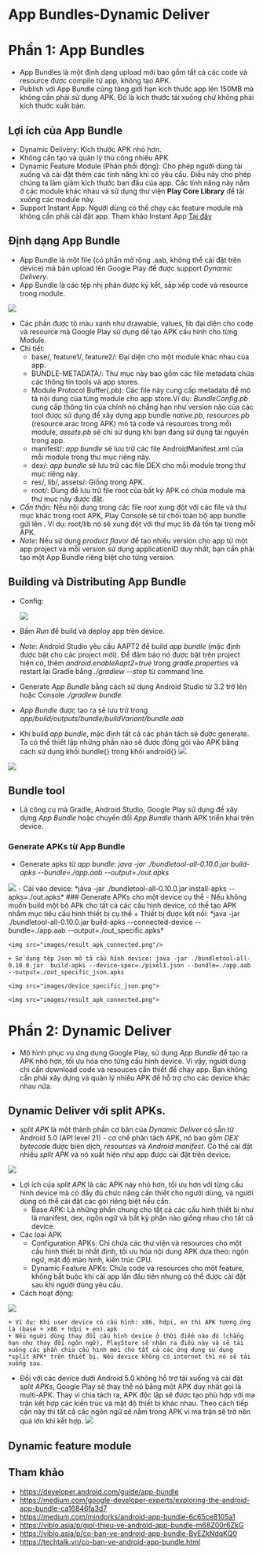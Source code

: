 # App Bundles-Dynamic Deliver
# Phần 1: App Bundles
- App Bundles là một định dạng upload mới bao gồm tất cả các code và resource được compile từ app, không tạo APK.
- Publish với App Bundle cũng tăng giới hạn kích thước app lên 150MB mà không cần phải sử dụng APK. Đó là kích thước tải xuống chứ không phải kích thước xuất bản.
## Lợi ích của App Bundle
- Dynamic Delivery: Kích thước APK nhỏ hơn.
- Không cần tạo và quản lý thủ công nhiều APK
- Dynamic Feature Module (Phân phối động): Cho phép người dùng tải xuống và cài đặt thêm các tính năng khi có yêu cầu. Điều này cho phép chúng ta làm giảm kích thước ban đầu của app. Các tính năng này nằm ở các module khác nhau và sử dụng thư viện <b>Play Core Library</b> để tải xuống các module này.
- Support Instant App: Người dùng có thể chạy các feature module mà không cần phải cài đặt app. Tham khảo Instant App 
  <a href="https://viblo.asia/p/android-instant-app-buoc-dot-pha-cho-trai-nghiem-nguoi-dung-XL6lAA0mlek">Tại đây</a>

## Định dạng App Bundle
- App Bundle là một file (có phần mở rộng .aab, không thể cài đặt trên device) mà bản upload lên Google Play để được support *Dynamic Delivery*.
- App Bundle là các tệp nhị phân được ký kết, sắp xếp code và resource trong module.

<img src="images/app_bundle_format.xml">

- Các phần được tô màu xanh như drawable, values, lib đại diện cho code và resource mà Google Play sử dụng để tạo APK cấu hình cho từng Module.
- Chi tiết:
	+ base/, feature1/, feature2/: Đại diện cho một module khác nhau của app.
  	+ BUNDLE-METADATA/: Thư mục này bao gồm các file metadata chứa các thông tin tools và app stores.
  	+ Module Protocol Buffer(.pb): Các file này cung cấp metadata để mô tả nội dung của từng module cho app store.Ví dụ: *BundleConfig.pb* cung cấp thông tin của chính nó chẳng hạn như version nào của các tool được sử dụng để xây dựng app bundle *native.pb*, *resources.pb* (resource.arac trong APK) mô tả code và resources trong mỗi module, *assets.pb* sẽ chỉ sử dụng khi bạn đang sử dụng tài nguyên trong app.
  	+ manifest/: *app bundle* sẽ lưu trữ các file AndroidManifest.xml của mỗi module trong thư mục riêng này.
  	+ dex/: *app bundle* sẽ lưu trữ các file DEX cho mỗi module trong thư mục riêng này.
  	+ res/, lib/, assets/: Giống trong APK.
  	+ root/: Dùng để lưu trữ file root của bất kỳ APK có chứa module mà thư mục này được đặt.
- *Cẩn thận*: Nếu nội dung trong các file *root* xung đột với các file và thư mục khác trong root APK, Play Console sẽ từ chối toàn bộ app bundle gửi lên . Ví dụ: root/lib nó sẽ xung đột với thư mục lib đã tồn tại trong mỗi APK.
- *Note*: Nếu sử dụng *product flavor* để tạo nhiều version cho app từ một app project và mỗi version sử dụng applicationID duy nhất, bạn cần phải tạo một App Bundle riêng biệt cho từng version.

## Building và Distributing App Bundle
- Config:

	<img src="images/config_deploy_app_bundle.png">

- Bấm *Run* để build và deploy app trên device. 
- *Note*: Android Studio yêu cầu AAPT2 để build *app bundle* (mặc định được bật cho các project mới). Để đảm bảo nó được bật trên project hiện có, thêm *android.enableAapt2=true* trong *gradle.properties* và restart lại Gradle bằng *./gradlew --stop* từ command line.

- Generate *App Bundle* bằng cách sử dụng Android Studio từ 3.2 trở lên hoặc Console *./gradlew bundle*.
- *App Bundle* được tạo ra sẽ lưu trữ trong *app/build/outputs/bundle/buildVariant/bundle.aab*
- Khi build *app bundle*, mặc định tất cả các phân tách sẽ được generate. Ta có thể thiết lập những phần nào sẽ được đóng gói vào APK bằng cách sử dụng khối bundle{} trong khối android{}
	<img src="images/setup_bundle_generate.png">

<img src="images/build_app_bundle.png"/>

## Bundle tool
- Là công cụ mà Gradle, Android Studio, Google Play sử dụng để xây dựng *App Bundle* hoặc chuyển đổi *App Bundle* thành APK triển khai trên device.
### Generate APKs từ App Bundle
- Generate apks từ *app bundle*: *java -jar ./bundletool-all-0.10.0.jar build-apks --bundle=./app.aab --output=./out.apks*
<img src="images/result_apk_set.png">
- Cài vào device: *java -jar ./bundletool-all-0.10.0.jar install-apks --apks=./out.apks*
### Generate APKs cho một device cụ thể
- Nếu không muốn build một bộ APk cho tất cả các cấu hình device, có thể tạo APK nhắm mục tiêu cấu hình thiết bị cụ thể
	+ Thiết bị được kết nối: *java -jar ./bundletool-all-0.10.0.jar  build-apks --connected-device --bundle=./app.aab --output=./out_specific.apks*
	
	<img src="images/result_apk_connected.png"/>

	+ Sử dụng tệp Json mô tả cấu hình device: java -jar ./bundletool-all-0.10.0.jar  build-apks --device-spec=./pixel1.json --bundle=./app.aab --output=./out_specific_json.apks
	
	<img src="images/device_specific_json.png">

	<img src="images/result_apk_connected.png">

# Phần 2: Dynamic Deliver
- Mô hình phục vụ ứng dụng Google Play, sử dụng *App Bundle* để tạo ra APK nhỏ hơn, tối ưu hóa cho từng cấu hình device. Vì vậy, người dùng chỉ cần download code và resouces cần thiết để chạy app. Bạn không cần phải xây dựng và quản lý nhiều APK để hỗ trợ cho các device khác nhau nữa.

## Dynamic Deliver với split APKs.
- *split APK* là một thành phần cơ bản của *Dynamic Deliver* có sẵn từ Android 5.0 (API level 21) - cơ chế phân tách APK, nó bao gồm *DEX bytecode* được biên dịch, *resources* và *Android manifest*. Có thể cài đặt nhiều *split APK* và nó xuất hiện như app được cài đặt trên device.

<img src="images/dynamic_split_apk.png">

- Lợi ích của *split APK* là các APK này nhỏ hơn, tối ưu hơn với từng cấu hình device mà có đầy đủ chức năng cần thiết cho người dùng, và người dùng có thể cài đặt các gói riêng biệt nếu cần.
	+ Base APK: Là những phần chung cho tất cả các cấu hình thiết bị như là manifest, dex, ngôn ngữ và bất kỳ phần nào giống nhau cho tất cả device.
- Các loại APK
	+ Configuration APKs: Chỉ chứa các thư viện và resources cho một cấu hình thiết bị nhất định, tối ưu hóa nội dung APK dựa theo: ngôn ngữ, mật độ màn hình, kiến trúc CPU.
	+ Dynamic Feature APKs: Chứa code và resources cho một feature, không bắt buộc khi cài app lần đầu tiên nhưng có thể được cài đặt sau khi người dùng yêu cầu.
- Cách hoạt động:

<img src="images/split_apk.png">

	+ Ví dụ: Khi user device có cấu hình: x86, hdpi, en thì APK tương ứng là (base + x86 + hdpi + en).apk
	+ Nếu nguời dùng thay đổi cấu hình device ở thời điểm nào đó (chẳng hạn như thay đổi ngôn ngữ), PlayStore sẽ nhận ra điều này và sẽ tải xuống các phần chia cấu hình mới cho tất cả các ứng dụng sử dụng *split APK* trên thiết bị. Nếu device không có internet thì nó sẽ tải xuống sau.
- Đối với các device dưới Android 5.0 không hỗ trợ tải xuống và cài đặt *split APKs*, Google Play sẽ thay thế nó bằng một APK duy nhất gọi là multi-APK. Thay vì chia tách ra, APK độc lập sẽ được tạo phù hợp với ma trận kết hợp các kiến trúc và mật độ thiết bị khác nhau. Theo cách tiếp cận này thì tất cả các ngôn ngữ sẽ nằm trong APK vì ma trận sẽ trở nên quá lớn khi kết hợp.
	<img src="images/lower21.png">

## Dynamic feature module

## Tham khảo
- https://developer.android.com/guide/app-bundle
- https://medium.com/google-developer-experts/exploring-the-android-app-bundle-ca16846fa3d7
- https://medium.com/mindorks/android-app-bundle-6c65ce8105a1
- https://viblo.asia/p/gioi-thieu-ve-android-app-bundle-m68Z00r6ZkG
- https://viblo.asia/p/co-ban-ve-android-app-bundle-ByEZkNdqKQ0
- https://techtalk.vn/co-ban-ve-android-app-bundle.html
